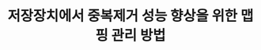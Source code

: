 ---
layout: publication-single
title: 저장장치에서 중복제거 성능 향상을 위한 맵핑 관리 방법
name: 대한민국 등록번호 10-1252375
first-author: 최종무
co-authors: 김종화, 강수용, 원유집, 차재혁, 윤성로
during:
location: 대한민국
impactfactor: 
doi: 
note: 
categories: 
 - Flash Memory and Non-Volatile RAM
tag: 
 - Patents
---